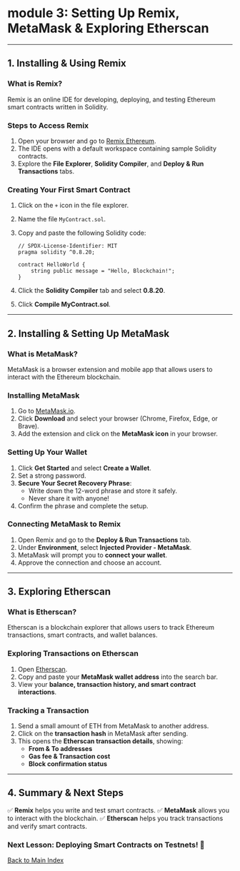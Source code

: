 # **module 3: Setting Up Remix, MetaMask & Exploring Etherscan**

---

## **1. Installing & Using Remix**

### **What is Remix?**
Remix is an online IDE for developing, deploying, and testing Ethereum smart contracts written in Solidity.

### **Steps to Access Remix**
1. Open your browser and go to [Remix Ethereum](https://remix.ethereum.org/).
2. The IDE opens with a default workspace containing sample Solidity contracts.
3. Explore the **File Explorer**, **Solidity Compiler**, and **Deploy & Run Transactions** tabs.

### **Creating Your First Smart Contract**
1. Click on the `+` icon in the file explorer.
2. Name the file `MyContract.sol`.
3. Copy and paste the following Solidity code:
   
   ```solidity
   // SPDX-License-Identifier: MIT
   pragma solidity ^0.8.20;

   contract HelloWorld {
       string public message = "Hello, Blockchain!";
   }
   ```
4. Click the **Solidity Compiler** tab and select **0.8.20**.
5. Click **Compile MyContract.sol**.

---

## **2. Installing & Setting Up MetaMask**

### **What is MetaMask?**
MetaMask is a browser extension and mobile app that allows users to interact with the Ethereum blockchain.

### **Installing MetaMask**
1. Go to [MetaMask.io](https://metamask.io/).
2. Click **Download** and select your browser (Chrome, Firefox, Edge, or Brave).
3. Add the extension and click on the **MetaMask icon** in your browser.

### **Setting Up Your Wallet**
1. Click **Get Started** and select **Create a Wallet**.
2. Set a strong password.
3. **Secure Your Secret Recovery Phrase**:
   - Write down the 12-word phrase and store it safely.
   - Never share it with anyone!
4. Confirm the phrase and complete the setup.

### **Connecting MetaMask to Remix**
1. Open Remix and go to the **Deploy & Run Transactions** tab.
2. Under **Environment**, select **Injected Provider - MetaMask**.
3. MetaMask will prompt you to **connect your wallet**.
4. Approve the connection and choose an account.

---

## **3. Exploring Etherscan**

### **What is Etherscan?**
Etherscan is a blockchain explorer that allows users to track Ethereum transactions, smart contracts, and wallet balances.

### **Exploring Transactions on Etherscan**
1. Open [Etherscan](https://etherscan.io/).
2. Copy and paste your **MetaMask wallet address** into the search bar.
3. View your **balance, transaction history, and smart contract interactions**.

### **Tracking a Transaction**
1. Send a small amount of ETH from MetaMask to another address.
2. Click on the **transaction hash** in MetaMask after sending.
3. This opens the **Etherscan transaction details**, showing:
   - **From & To addresses**
   - **Gas fee & Transaction cost**
   - **Block confirmation status**

---

## **4. Summary & Next Steps**
✅ **Remix** helps you write and test smart contracts.
✅ **MetaMask** allows you to interact with the blockchain.
✅ **Etherscan** helps you track transactions and verify smart contracts.

### **Next Lesson: Deploying Smart Contracts on Testnets!** 🚀

[Back to Main Index](index.md)

